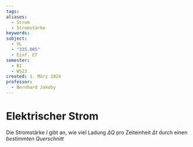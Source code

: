 ```yaml
---
tags: 
aliases:
  - Strom
  - Stromstärke
keywords: 
subject:
  - VL
  - "335.005"
  - Einf. ET
semester:
  - B1
  - WS23
created: 1. März 2024
professor:
  - Bernhard Jakoby
---
```

 

# Elektrischer Strom

Die Stromstärke $I$ gibt an, wie viel Ladung $\Delta Q$ pro Zeiteinheit $\Delta t$ durch einen *bestimmten Querschnitt*